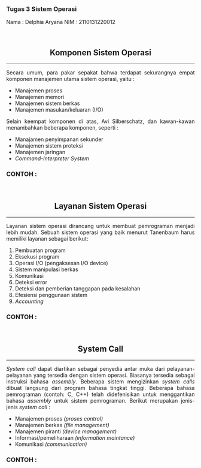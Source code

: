 ### Tugas 3 Sistem Operasi
Nama : Delphia Aryana
NIM : 2110131220012

<br>

<h2 align="center"> Komponen Sistem Operasi </h2>
<hr>

<p align="justify">Secara umum, para pakar sepakat bahwa terdapat sekurangnya empat komponen manajemen utama sistem operasi, yaitu :

- Manajemen proses
- Manajemen memori
- Manajemen sistem berkas
- Manajemen masukan/keluaran (I/O)

<p align="justify">Selain keempat komponen di atas, Avi Silberschatz, dan kawan-kawan menambahkan beberapa komponen,  seperti : 

- Manajamen penyimpanan sekunder
- Manajemen sistem proteksi
- Manajemen jaringan
- _Command-Interpreter System_

### CONTOH :

<br>

<h2 align="center"> Layanan Sistem Operasi </h2>
<hr>

<p align="justify">Layanan sistem operasi dirancang untuk membuat pemrograman menjadi lebih mudah. Sebuah sistem operasi yang baik menurut Tanenbaum harus memiliki layanan sebagai berikut:

1. Pembuatan program
2. Eksekusi program
3. Operasi I/O (pengaksesan I/O device)
4. Sistem manipulasi berkas
5. Komunikasi
6. Deteksi error
7. Deteksi dan pemberian tanggapan pada kesalahan
8. Efesiensi penggunaan sistem
9. _Accounting_

### CONTOH :

<br>

<h2 align="center"> System Call </h2>
<hr>

<p align="justify"> <i>System call</i> dapat diartikan sebagai penyedia antar muka dari pelayanan-pelayanan yang tersedia dengan sistem operasi. Biasanya tersedia sebagai instruksi bahasa <i>assembly</i>. Beberapa sistem mengizinkan <i>system calls</i> dibuat langsung dari program bahasa tingkat tinggi. Beberapa bahasa pemrograman (contoh: C, C++) telah didefenisikan untuk menggantikan bahasa <i>assembly</i> untuk sistem pemrograman. Berikut merupakan jenis-jenis <i>system call</i> :

- Manajemen proses _(proses control)_
- Manajemen berkas _(file management)_
- Manajemen piranti _(device management)_
- Informasi/pemeliharaan _(information maintance)_
- Komunikasi _(communication)_

### CONTOH :